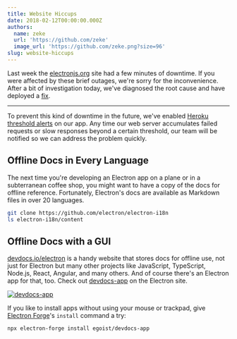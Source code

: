 ```yaml
---
title: Website Hiccups
date: 2018-02-12T00:00:00.000Z
authors:
  name: zeke
  url: 'https://github.com/zeke'
  image_url: 'https://github.com/zeke.png?size=96'
slug: website-hiccups
---
```


Last week the [electronjs.org](https://electronjs.org) site had a few minutes
of downtime. If you were affected by these brief outages, we're sorry
for the inconvenience. After a bit of investigation today, we've diagnosed
the root cause and have deployed a [fix](https://github.com/electron/electronjs.org/pull/1076).

---

To prevent this kind of downtime in the future, we've enabled
[Heroku threshold alerts](https://devcenter.heroku.com/articles/metrics#threshold-alerting)
on our app. Any time our web server accumulates failed requests or slow responses beyond a certain threshold, our team will be notified so we can
address the problem quickly.

## Offline Docs in Every Language

The next time you're developing an Electron app on a plane or in a subterranean
coffee shop, you might want to have a copy of the docs for offline reference.
Fortunately, Electron's docs are available as Markdown files in over 20
languages.

```sh
git clone https://github.com/electron/electron-i18n
ls electron-i18n/content
```

## Offline Docs with a GUI

[devdocs.io/electron](https://devdocs.io/electron/) is a handy website that
stores docs for offline use, not just for Electron but many other projects like
JavaScript, TypeScript, Node.js, React, Angular, and many others. And of course
there's an Electron app for that, too.
Check out [devdocs-app](https://electronjs.org/apps/devdocs-app)
on the Electron site.

[![devdocs-app](https://user-images.githubusercontent.com/8784712/27121730-11676ba8-511b-11e7-8c01-00444ee8501a.png)](https://electronjs.org/apps/devdocs-app)

If you like to install apps without using your mouse or trackpad, give
[Electron Forge](https://electronforge.io/)'s `install` command a try:

```sh
npx electron-forge install egoist/devdocs-app
```
